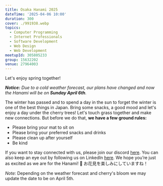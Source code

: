 ```yaml
---
title: Osaka Hanami 2025
dateTime: '2025-04-06 10:00'
duration: 300
cover: ./991938.webp
topics:
  - Computer Programming
  - Internet Professionals
  - Software Development
  - Web Design
  - Web Development
meetupId: 305805233
group: 15632202
venue: 27964003
---
```


Let's enjoy spring together!

***Notice:*** _Due to a cold weather forecast, our plans have changed and now the Hanami will be on **Sunday April 6th**._

The winter has passed and to spend a day in the sun to forget the winter is one of the best things in Japan. Bring some snacks, a good mood and let's enjoy a day under the cherry trees!
Let's touch grass together and make new connections.
But before we do that, **we have a few ground rules:**

* Please bring your mat to sit on
* Please bring your preferred snacks and drinks
* Please clean up after yourself
* Be kind

If you want to stay connected with us, please join our discord [here](https://discord.gg/dncTu75rvM). You can also keep an eye out by following us on LinkedIn [here](https://www.linkedin.com/company/owddm-kwddm/).
We hope you’re just as excited as we are for the Hanami! 🌸 お花見を楽しみにしていますね！

*Note:* Depending on the weather forecast and cherry's bloom we may update the date to be on April 5th.
